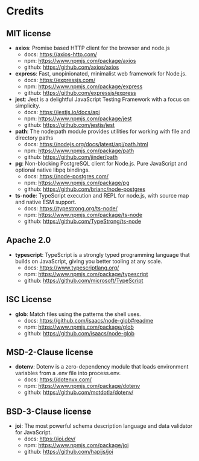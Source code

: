 # Credits

## MIT license
- **axios**: Promise based HTTP client for the browser and node.js
  - docs: https://axios-http.com/
  - npm: https://www.npmjs.com/package/axios
  - github: https://github.com/axios/axios
- **express**: Fast, unopinionated, minimalist web framework for Node.js.
  - docs: https://expressjs.com/
  - npm: https://www.npmjs.com/package/express
  - github: https://github.com/expressjs/express
- **jest**: Jest is a delightful JavaScript Testing Framework with a focus on simplicity.
  - docs: https://jestjs.io/docs/api
  - npm: https://www.npmjs.com/package/jest
  - github: https://github.com/jestjs/jest
- **path**: The node:path module provides utilities for working with file and directory paths
  - docs: https://nodejs.org/docs/latest/api/path.html
  - npm: https://www.npmjs.com/package/path
  - github: https://github.com/jinder/path
- **pg**: Non-blocking PostgreSQL client for Node.js. Pure JavaScript and optional native libpq bindings.
  - docs: https://node-postgres.com/
  - npm: https://www.npmjs.com/package/pg
  - github: https://github.com/brianc/node-postgres
- **ts-node**: TypeScript execution and REPL for node.js, with source map and native ESM support.
  - docs: https://typestrong.org/ts-node/
  - npm: https://www.npmjs.com/package/ts-node
  - github: https://github.com/TypeStrong/ts-node

## Apache 2.0
- **typescript**: TypeScript is a strongly typed programming language that builds on JavaScript, giving you better tooling at any scale.
  - docs: https://www.typescriptlang.org/
  - npm: https://www.npmjs.com/package/typescript
  - github: https://github.com/microsoft/TypeScript

## ISC License
- **glob**: Match files using the patterns the shell uses.
  - docs: https://github.com/isaacs/node-glob#readme
  - npm: https://www.npmjs.com/package/glob
  - github: https://github.com/isaacs/node-glob

## MSD-2-Clause license
- **dotenv**: Dotenv is a zero-dependency module that loads environment variables from a .env file into process.env.
  - docs: https://dotenvx.com/
  - npm: https://www.npmjs.com/package/dotenv
  - github: https://github.com/motdotla/dotenv/

## BSD-3-Clause license
- **joi**: The most powerful schema description language and data validator for JavaScript.
  - docs: https://joi.dev/
  - npm: https://www.npmjs.com/package/joi
  - github: https://github.com/hapijs/joi